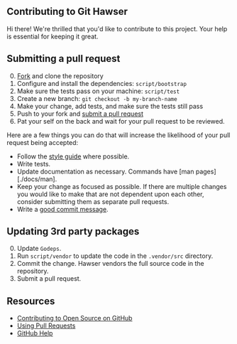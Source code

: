 ## Contributing to Git Hawser

Hi there! We're thrilled that you'd like to contribute to this project. Your
help is essential for keeping it great.

## Submitting a pull request

0. [Fork][] and clone the repository
0. Configure and install the dependencies: `script/bootstrap`
0. Make sure the tests pass on your machine: `script/test`
0. Create a new branch: `git checkout -b my-branch-name`
0. Make your change, add tests, and make sure the tests still pass
0. Push to your fork and [submit a pull request][pr]
0. Pat your self on the back and wait for your pull request to be reviewed.

Here are a few things you can do that will increase the likelihood of your pull request being accepted:

- Follow the [style guide][style] where possible.
- Write tests.
- Update documentation as necessary.  Commands have [man pages][./docs/man].
- Keep your change as focused as possible. If there are multiple changes you
would like to make that are not dependent upon each other, consider submitting
them as separate pull requests.
- Write a [good commit message](http://tbaggery.com/2008/04/19/a-note-about-git-commit-messages.html).

## Updating 3rd party packages

0. Update `Godeps`.
0. Run `script/vendor` to update the code in the `.vendor/src` directory.
0. Commit the change.  Hawser vendors the full source code in the repository.
0. Submit a pull request.

## Resources

- [Contributing to Open Source on GitHub](https://guides.github.com/activities/contributing-to-open-source/)
- [Using Pull Requests](https://help.github.com/articles/using-pull-requests/)
- [GitHub Help](https://help.github.com)

[fork]: https://github.com/hawser/git-hawser/fork
[pr]: https://github.com/hawser/git-hawser/compare
[style]: https://github.com/golang/go/wiki/CodeReviewComments
